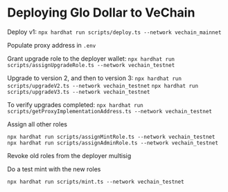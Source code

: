 # Deploying Glo Dollar to VeChain

Deploy v1:
`npx hardhat run scripts/deploy.ts --network vechain_mainnet`

Populate proxy address in `.env`

Grant upgrade role to the deployer wallet:
`npx hardhat run scripts/assignUpgradeRole.ts --network vechain_testnet`

Upgrade to version 2, and then to version 3:
`npx hardhat run scripts/upgradeV2.ts --network vechain_testnet`
`npx hardhat run scripts/upgradeV3.ts --network vechain_testnet`

To verify upgrades completed:
`npx hardhat run scripts/getProxyImplementationAddress.ts --network vechain_testnet`


Assign all other roles

`npx hardhat run scripts/assignMintRole.ts --network vechain_testnet`
`npx hardhat run scripts/assignAdminRole.ts --network vechain_testnet`

Revoke old roles from the deployer multisig


Do a test mint with the new roles

`npx hardhat run scripts/mint.ts --network vechain_testnet`
